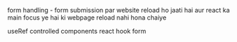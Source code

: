 form handling - form submission par website reload ho jaati hai aur react ka main focus ye hai ki webpage reload nahi hona chaiye

useRef
controlled components
react hook form